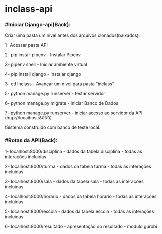 # inclass-api


<strong><h3>#Iniciar Django-api(Back):</h3></strong>

Criar uma pasta um nivel antes dos arquivos clonados(baixados):
<p>1- Acessar pasta API</p>
<p>2- pip install pipenv - Instalar Pipenv</p>
<p>3- pipenv shell - Iniciar ambiente virtual</p>
<p>4- pip install django - Instalar django</p>
<p>3- cd inclass - Avançar um nivel para pasta "inclass"</p>
<p>5- python manage.py runserver -  testar servidor</p>
<p>6- python manage.py migrate - iniciar Banco de Dados</p>
<p>7- python manage.py runserver - iniciar acesso ao servidor da API (http://localhost:8000)</p>
!Sistema construido com banco de teste local.
 
<strong><h3>#Rotas da API(Back):</h3></strong>

<p>1- localhost:8000/disciplina - dados da tabela disciplina - todas as interações incluidas</p>
<p>2- localhost:8000/turma - dados da tabela turma - todas as interações incluidas</p>
<p>3- localhost:8000/sala - dados da tabela sala - todas as interações incluidas</p>
<p>4- localhost:8000/horario - dados da tabela horario - todas as interações incluidas</p>
<p>5- localhost:8000/escola - dados da tabela escola - todas as interações incluidas</p>
<p>6- localhost:8000/resultado - apresentação do resultado - modulo gurobi</p>
